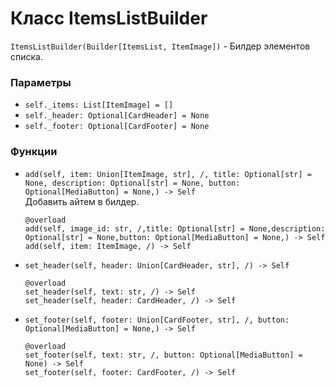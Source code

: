 # Класс ItemsListBuilder
`ItemsListBuilder(Builder[ItemsList, ItemImage])` - Билдер элементов списка.

### Параметры

- `self._items: List[ItemImage] = []`
- `self._header: Optional[CardHeader] = None`
- `self._footer: Optional[CardFooter] = None`

### Функции

- `add(self, item: Union[ItemImage, str], /, title: Optional[str] = None, description: Optional[str] = None, button: Optional[MediaButton] = None,) -> Self`\
Добавить айтем в билдер.
  ```
  @overload
  add(self, image_id: str, /,title: Optional[str] = None,description: Optional[str] = None,button: Optional[MediaButton] = None,) -> Self
  add(self, item: ItemImage, /) -> Self
  ```
- `set_header(self, header: Union[CardHeader, str], /) -> Self`
  ```
  @overload
  set_header(self, text: str, /) -> Self
  set_header(self, header: CardHeader, /) -> Self
  ```

- `set_footer(self, footer: Union[CardFooter, str], /, button: Optional[MediaButton] = None,) -> Self`
    ```
    @overload
    set_footer(self, text: str, /, button: Optional[MediaButton] = None) -> Self
    set_footer(self, footer: CardFooter, /) -> Self
    ```
